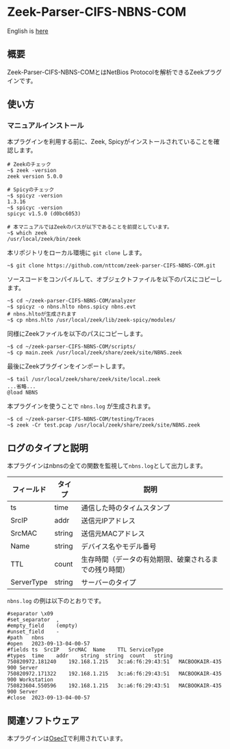 # Zeek-Parser-CIFS-NBNS-COM

English is [here](https://github.com/nttcom/zeek-parser-NBNS/blob/main/README_en.md)

## 概要

Zeek-Parser-CIFS-NBNS-COMとはNetBios Protocolを解析できるZeekプラグインです。

## 使い方

### マニュアルインストール

本プラグインを利用する前に、Zeek, Spicyがインストールされていることを確認します。
```
# Zeekのチェック
~$ zeek -version
zeek version 5.0.0

# Spicyのチェック
~$ spicyz -version
1.3.16
~$ spicyc -version
spicyc v1.5.0 (d0bc6053)

# 本マニュアルではZeekのパスが以下であることを前提としています。
~$ which zeek
/usr/local/zeek/bin/zeek
```

本リポジトリをローカル環境に `git clone` します。
```
~$ git clone https://github.com/nttcom/zeek-parser-CIFS-NBNS-COM.git
```

ソースコードをコンパイルして、オブジェクトファイルを以下のパスにコピーします。
```
~$ cd ~/zeek-parser-CIFS-NBNS-COM/analyzer
~$ spicyz -o nbns.hlto nbns.spicy nbns.evt
# nbns.hltoが生成されます
~$ cp nbns.hlto /usr/local/zeek/lib/zeek-spicy/modules/
```

同様にZeekファイルを以下のパスにコピーします。
```
~$ cd ~/zeek-parser-CIFS-NBNS-COM/scripts/
~$ cp main.zeek /usr/local/zeek/share/zeek/site/NBNS.zeek
```

最後にZeekプラグインをインポートします。
```
~$ tail /usr/local/zeek/share/zeek/site/local.zeek
...省略...
@load NBNS
```

本プラグインを使うことで `nbns.log` が生成されます。
```
~$ cd ~/zeek-parser-CIFS-NBNS-COM/testing/Traces
~$ zeek -Cr test.pcap /usr/local/zeek/share/zeek/site/NBNS.zeek
```

## ログのタイプと説明
本プラグインはnbnsの全ての関数を監視して`nbns.log`として出力します。

| フィールド | タイプ | 説明 |
| --- | --- | --- |
| ts | time | 通信した時のタイムスタンプ |
| SrcIP | addr | 送信元IPアドレス  |
| SrcMAC | string | 送信元MACアドレス |
| Name | string | デバイス名やモデル番号 |
| TTL | count | 生存時間（データの有効期限、破棄されるまでの残り時間） |
| ServerType | string | サーバーのタイプ |

`nbns.log` の例は以下のとおりです。
```
#separator \x09
#set_separator	,
#empty_field	(empty)
#unset_field	-
#path	nbns
#open	2023-09-13-04-00-57
#fields	ts	SrcIP	SrcMAC	Name	TTL	ServiceType
#types	time	addr	string	string	count	string
750820972.181240	192.168.1.215	3c:a6:f6:29:43:51	MACBOOKAIR-435	900	Server
750820972.171322	192.168.1.215	3c:a6:f6:29:43:51	MACBOOKAIR-435	900	Workstation
750823604.550596	192.168.1.215	3c:a6:f6:29:43:51	MACBOOKAIR-435	900	Server
#close	2023-09-13-04-00-57
```

## 関連ソフトウェア

本プラグインは[OsecT](https://github.com/nttcom/OsecT)で利用されています。

